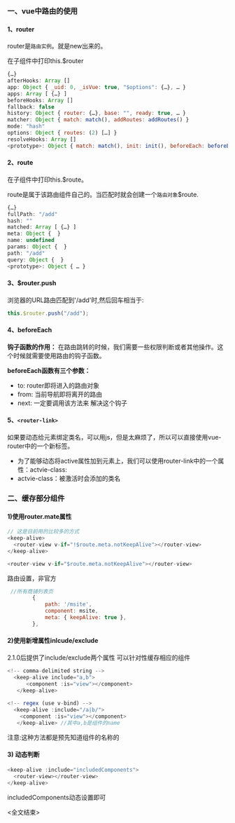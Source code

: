 ### 一、vue中路由的使用

#### 1、router

router是`路由实例`。就是new出来的。

在子组件中打印this.$router

```js
{…}
afterHooks: Array []
app: Object { _uid: 0, _isVue: true, "$options": {…}, … }
apps: Array [ {…} ]
beforeHooks: Array []
fallback: false
history: Object { router: {…}, base: "", ready: true, … }
matcher: Object { match: match(), addRoutes: addRoutes() }
mode: "hash"
options: Object { routes: (2) […] }
resolveHooks: Array []
<prototype>: Object { match: match(), init: init(), beforeEach: beforeEach(), … }
```

#### 2、route

在子组件中打印this.$route。

route是属于该路由组件自己的。当匹配时就会创建一个`路由对象`$route.

```js
{…}
fullPath: "/add"
hash: ""
matched: Array [ {…} ]
meta: Object {  }
name: undefined
params: Object {  }
path: "/add"
query: Object {  }
<prototype>: Object { … }
```

#### 3、$router.push
浏览器的URL路由匹配到'/add'时,然后回车相当于:

```js
this.$router.push("/add");
```



#### 4、beforeEach

**钩子函数的作用：**
在路由跳转的时候，我们需要一些权限判断或者其他操作。这个时候就需要使用路由的钩子函数。

**beforeEach函数有三个参数：**
- to: router即将进入的路由对象
- from: 当前导航即将离开的路由
- next: 一定要调用该方法来 解决这个钩子




#### 5、`<router-link>`

如果要动态给元素绑定类名，可以用js，但是太麻烦了，所以可以直接使用vue-router中的一个新标签。
-  为了能够动态将active属性加到元素上，我们可以使用router-link中的一个属性：actvie-class:
-  actvie-class：被激活时会添加的类名



### 二、缓存部分组件

#### 1)使用router.mate属性
```js
// 这是目前用的比较多的方式
<keep-alive> 
  <router-view v-if="!$route.meta.notKeepAlive"></router-view> 
</keep-alive> 

<router-view v-if="$route.meta.notKeepAlive"></router-view>
```

路由设置，非官方
```js
 //所有商铺列表页
        {
            path: '/msite',
            component: msite,
            meta: { keepAlive: true },
        },
```



#### 2)使用新增属性inlcude/exclude

2.1.0后提供了include/exclude两个属性 可以针对性缓存相应的组件

```js
<!-- comma-delimited string --> 
  <keep-alive include="a,b">
      <component :is="view"></component> 
   </keep-alive>
        
<!-- regex (use v-bind) --> 
  <keep-alive :include="/a|b/"> 
    <component :is="view"></component> 
   </keep-alive> //其中a,b是组件的name
```

注意:这种方法都是预先知道组件的名称的

#### 3) 动态判断

```js
<keep-alive :include="includedComponents">
  <router-view></router-view>
</keep-alive>
```

includedComponents动态设置即可



<全文结束>

